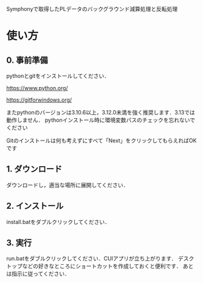 Symphonyで取得したPLデータのバックグラウンド減算処理と反転処理

# 使い方
## 0. 事前準備
pythonとgitをインストールしてください．

https://www.python.org/

https://gitforwindows.org/

またpythonのバージョンは3.10.6以上，3.12.0未満を強く推奨します．3.13では動作しません．
pythonインストール時に環境変数パスのチェックを忘れないでください

Gitのインストールは何も考えずにすべて「Next」をクリックしてもらえればOKです
## 1. ダウンロード
ダウンロードし，適当な場所に展開してください．  
## 2. インストール
install.batをダブルクリックしてください．
## 3. 実行
run.batをダブルクリックしてください．CUIアプリが立ち上がります．
デスクトップなどの好きなところにショートカットを作成しておくと便利です．
あとは指示に従ってください．
